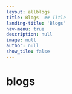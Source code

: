 ```yaml
---
layout: allblogs
title: Blogs  ## Title
landing-title: 'Blogs'
nav-menu: true
description: null
image: null
author: null
show_tile: false
---
```


<h1>blogs</h1>
